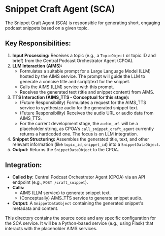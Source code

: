 # Snippet Craft Agent (SCA)

The Snippet Craft Agent (SCA) is responsible for generating short, engaging podcast snippets based on a given topic.

## Key Responsibilities:

1.  **Input Processing:** Receives a topic (e.g., a `TopicObject` or topic ID and brief) from the Central Podcast Orchestrator Agent (CPOA).
2.  **LLM Interaction (AIMS):**
    *   Formulates a suitable prompt for a Large Language Model (LLM) hosted by the AIMS service. The prompt will guide the LLM to generate a concise title and script/text for the snippet.
    *   Calls the AIMS (LLM) service with this prompt.
    *   Receives the generated text (title and snippet content) from AIMS.
3.  **TTS Interaction (AIMS_TTS - Conceptual for this stage):**
    *   (Future Responsibility) Formulates a request for the AIMS_TTS service to synthesize audio for the generated snippet text.
    *   (Future Responsibility) Receives the audio URL or audio data from AIMS_TTS.
    *   For the current development stage, the `audio_url` will be a placeholder string, as CPOA's `call_snippet_craft_agent` currently returns a hardcoded one. The focus is on LLM integration.
4.  **Snippet Structuring:** Assembles the generated title, text, and other relevant information (like `topic_id`, `snippet_id`) into a `SnippetDataObject`.
5.  **Output:** Returns the `SnippetDataObject` to the CPOA.

## Integration:

*   **Called by:** Central Podcast Orchestrator Agent (CPOA) via an API endpoint (e.g., `POST /craft_snippet`).
*   **Calls:**
    *   AIMS (LLM service) to generate snippet text.
    *   (Conceptually) AIMS_TTS service to generate snippet audio.
*   **Output:** A `SnippetDataObject` containing the generated snippet's metadata and content.

This directory contains the source code and any specific configuration for the SCA service.
It will be a Python-based service (e.g., using Flask) that interacts with the placeholder AIMS services.
